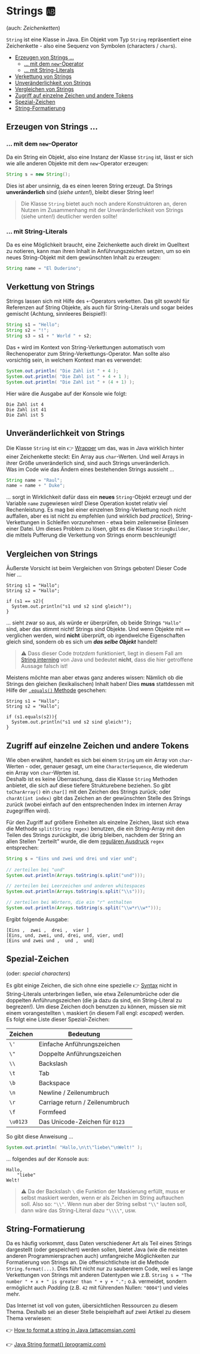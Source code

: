 # Strings 🆎<!-- omit in toc -->

(auch: *Zeichenketten*)

`String` ist eine Klasse in Java. Ein Objekt vom Typ `String` repräsentiert eine Zeichenkette - also eine Sequenz von Symbolen (characters / `char`s).

- [Erzeugen von Strings ...](#erzeugen-von-strings-)
  - [... mit dem `new`-Operator](#-mit-dem-new-operator)
  - [... mit String-Literals](#-mit-string-literals)
- [Verkettung von Strings](#verkettung-von-strings)
- [Unveränderlichkeit von Strings](#unveränderlichkeit-von-strings)
- [Vergleichen von Strings](#vergleichen-von-strings)
- [Zugriff auf einzelne Zeichen und andere Tokens](#zugriff-auf-einzelne-zeichen-und-andere-tokens)
- [Spezial-Zeichen](#spezial-zeichen)
- [String-Formatierung](#string-formatierung)


## Erzeugen von Strings ...

### ... mit dem `new`-Operator
Da ein String ein Objekt, also eine Instanz der Klasse `String` ist, lässt er sich wie alle anderen Objekte mit dem `new`-Operator erzeugen:

``` java
String s = new String();
```

Dies ist aber unsinnig, da es einen leeren String erzeugt. Da Strings **unveränderlich** sind (_siehe unten!_), bleibt dieser String leer!

> Die Klasse `String` bietet auch noch andere Konstruktoren an, deren Nutzen im Zusammenhang mit der Unveränderlichkeit von Strings (siehe unten!) deutlicher werden sollte!

### ... mit String-Literals
Da es eine Möglichkeit braucht, eine Zeichenkette auch direkt im Quelltext zu notieren, kann man ihren Inhalt in Anführungszeichen setzen, um so ein neues String-Objekt mit dem gewünschten Inhalt zu erzeugen:

``` java
String name = "El Duderino";
```


## Verkettung von Strings

Strings lassen sich mit Hilfe des `+`-Operators verketten. Das gilt sowohl für Referenzen auf String Objekte, als auch für String-Literals und sogar beides gemischt (Achtung, sinnleeres Beispiel!):

``` java
String s1 = "Hello";
String s2 = "!";
String s3 = s1 + " World " + s2;
```

Das `+` wird im Kontext von String-Verkettungen automatisch vom Rechenoperator zum String-Verkettungs-Operator. Man sollte also vorsichtig sein, in welchem Kontext man es verwendet:

``` java
System.out.println( "Die Zahl ist " + 4 );
System.out.println( "Die Zahl ist " + 4 + 1 );
System.out.println( "Die Zahl ist " + (4 + 1) );
```

Hier wäre die Ausgabe auf der Konsole wie folgt:

```
Die Zahl ist 4
Die Zahl ist 41
Die Zahl ist 5
```

## Unveränderlichkeit von Strings
Die Klasse `String` ist ein 👉 [Wrapper](../Glossar.md#wrapper) um das, was in Java wirklich hinter einer Zeichenkette steckt: Ein Array aus `char`-Werten. Und weil Arrays in ihrer Größe unveränderlich sind, sind auch Strings unveränderlich.  
Was im Code wie das Ändern eines bestehenden Strings aussieht ...

``` java
String name = "Raul";
name = name + " Duke";
```

... sorgt in Wirklichkeit dafür dass ein **neues** `String`-Objekt erzeugt und der Variable `name` zugewiesen wird! Diese Operation kostet relativ viel Rechenleistung. Es mag bei einer einzelnen String-Verkettung noch nicht auffallen, aber es ist nicht zu empfehlen (und wirklich *bad practice*), String-Verkettungen in Schleifen vorzunehmen - etwa beim zeilenweise Einlesen einer Datei. Um dieses Problem zu lösen, gibt es die Klasse `StringBuilder`, die mittels Pufferung die Verkettung von Strings enorm beschleunigt!


## Vergleichen von Strings

Äußerste Vorsicht ist beim Vergleichen von Strings geboten! Dieser Code hier ...

```
String s1 = "Hallo";
String s2 = "Hallo";

if (s1 == s2){
  System.out.println("s1 und s2 sind gleich!");
}
```

... sieht zwar so aus, als würde er überprüfen, ob beide Strings `"Hallo"` sind, aber das stimmt nicht! Strings sind Objekte. Und wenn Objekte mit `==` verglichen werden, wird **nicht** überprüft, ob irgendwelche Eigenschaften gleich sind, sondern ob es sich um _**das selbe Objekt**_ handelt!

> ⚠️ Dass dieser Code _trotzdem_ funktioniert, liegt in diesem Fall am [String interning](https://en.wikipedia.org/wiki/String_interning) von Java und bedeutet **nicht**, dass die hier getroffene Aussage falsch ist!

Meistens möchte man aber etwas ganz anderes wissen: Nämlich ob die Strings den gleichen (lexikalischen) Inhalt haben! Dies **muss** stattdessen mit Hilfe der [`.equals()` Methode](Objekte-II-Repraesentation-Identitaet-Gleichheit.md#equals) geschehen:

```
String s1 = "Hallo";
String s2 = "Hallo";

if (s1.equals(s2)){
  System.out.println("s1 und s2 sind gleich!");
}
```


## Zugriff auf einzelne Zeichen und andere Tokens

Wie oben erwähnt, handelt es sich bei einem `String` um ein Array von `char`-Werten - oder, genauer gesagt, um eine `CharacterSequence`, die wiederum ein Array von `char`-Werten ist.  
Deshalb ist es keine Überraschung, dass die Klasse `String` Methoden anbietet, die sich auf diese tiefere Strukturebene beziehen. So gibt `toCharArray()` ein `char[]` mit den Zeichen des Strings zurück; oder `charAt(int index)` gibt das Zeichen an der gewünschten Stelle des Strings zurück (wobei einfach auf den entsprechenden Index im internen Array zugegriffen wird).

Für den Zugriff auf größere Einheiten als einzelne Zeichen, lässt sich etwa die Methode `split(String regex)` benutzen, die ein String-Array mit den Teilen des Strings zurückgibt, die übrig bleiben, nachdem der String an allen Stellen "zerteilt" wurde, die dem [regulären Ausdruck](https://de.wikipedia.org/wiki/Regul%C3%A4rer_Ausdruck) `regex` entsprechen:

``` java
String s = "Eins und zwei und drei und vier und";
		
// zerteilen bei "und"
System.out.println(Arrays.toString(s.split("und")));

// zerteilen bei Leerzeichen und anderen whitespaces
System.out.println(Arrays.toString(s.split("\\s")));

// zerteilen bei Wörtern, die ein "r" enthalten
System.out.println(Arrays.toString(s.split("\\w*r\\w*")));
```

Ergibt folgende Ausgabe:

```
[Eins ,  zwei ,  drei ,  vier ]
[Eins, und, zwei, und, drei, und, vier, und]
[Eins und zwei und ,  und ,  und]
```


## Spezial-Zeichen

(oder: _special characters_)

Es gibt einige Zeichen, die sich ohne eine spezielle 👉 [Syntax](../Glossar.md#syntax) nicht in String-Literals unterbringen ließen, wie etwa Zeilenumbrüche oder die doppelten Anführungszeichen (die ja dazu da sind, ein String-Literal zu begrezen!). Um diese Zeichen doch benutzen zu können, müssen sie mit einem vorangestellten `\` maskiert (in diesem Fall engl: _escaped_) werden.  
Es folgt eine Liste dieser Spezial-Zeichen:

Zeichen | Bedeutung
--- | ---
`\'` | Einfache Anführungszeichen
`\"` | Doppelte Anführungszeichen
`\\` | Backslash
`\t` | Tab
`\b` | Backspace
`\n` | Newline / Zeilenumbruch
`\r` | Carriage return / Zeilenumbruch
`\f` | Formfeed
`\u0123` | Das Unicode-Zeichen für `0123`

So gibt diese Anweisung ...

``` java
System.out.println( "Hallo,\n\t\"liebe\"\nWelt!" );
```

... folgendes auf der Konsole aus:

```
Hallo,
	"liebe"
Welt!
```

> ⚠️ Da der Backslash `\` die Funktion der Maskierung erfüllt, muss er selbst maskiert werden, wenn er als Zeichen im String auftauchen soll. Also so: `"\\"`. Wenn nun aber der String selbst `"\\"` lauten soll, dann wäre das String-Literal dazu `"\\\\"`, usw. 


## String-Formatierung

Da es häufig vorkommt, dass Daten verschiedener Art als Teil eines Strings dargestellt (oder gespeichert) werden sollen, bietet Java (wie die meisten anderen Programmiersprachen auch) umfangreiche Möglichkeiten zur Formatierung von Strings an. Die offensichtlichste ist die Methode `String.format(...)`. Dies führt nicht nur zu saubererem Code, weil es lange Verkettungen von Strings mit anderen Datentypen wie z.B. `String s = "The number " + x + " is greater than " + y + ".";` o.ä. vermeidet, sondern ermöglicht auch _Padding_ (z.B. `42` mit führenden Nullen: `"0004"`) und vieles mehr.  

Das Internet ist voll von guten, übersichtlichen Ressourcen zu diesem Thema. Deshalb sei an dieser Stelle beispielhaft auf zwei Artikel zu diesem Thema verwiesen:

👉 [How to format a string in Java (attacomsian.com)](https://attacomsian.com/blog/java-string-format)

👉 [Java String format() (programiz.com)](https://www.programiz.com/java-programming/library/string/format)

